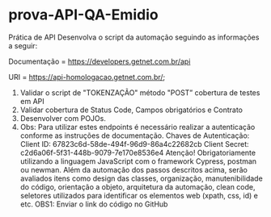 # prova-API-QA-Emidio

Prática de API
Desenvolva o script da automação seguindo as informações a seguir: 

Documentação = https://developers.getnet.com.br/api

URI = https://api-homologacao.getnet.com.br/;

1)	Validar o script de "TOKENZAÇÃO" método "POST” cobertura de testes em API
2)	Validar cobertura de Status Code, Campos obrigatórios e Contrato
3)	Desenvolver com POJOs. 
4)	Obs: Para utilizar estes endpoints é necessário realizar a autenticação conforme as instruções de documentação.
Chaves de Autenticação:
        Client ID: 67823c6d-58de-494f-96d9-86a4c22682cb
        Client Secret: c2d6a06f-5f31-448b-9079-7e170e8536e4
Atenção! Obrigatoriamente utilizando a linguagem JavaScript com o framework Cypress, postman ou newman. 
Além da automação dos passos descritos acima, serão avaliados itens como design das classes, organização, manutenibilidade do código, orientação a objeto, arquitetura da automação, clean code, seletores utilizados para identificar os elementos web (xpath, css, id) e etc.
OBS1: Enviar o link do código no GitHub
